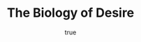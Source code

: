 ---
title: "The Biology of Desire"
bookCover: "/assets/book-covers/the-biology-of-desire.jpg"
slug: "the-biology-of-desire"
bookAuthor: "Marc Lewis"
rating: 10
amazonLink: ""
author:
  name: Rico Trebeljahr
  picture: "/assets/blog/profile.jpeg"
---
